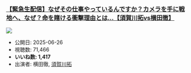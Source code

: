 ### [【緊急生配信】なぜその仕事やっているんですか？カメラを手に戦地へ、なぜ？命を賭ける衝撃理由とは...【須賀川拓vs横田徹】](https://www.youtube.com/watch?v=e02Gz9w7fhU)
[![](https://img.youtube.com/vi/e02Gz9w7fhU/sddefault.jpg)](https://www.youtube.com/watch?v=e02Gz9w7fhU)
-   公開日: 2025-06-26
-   視聴数: 71,466
-   **いいね数: 1,417**
-   出演者: 横田徹, [須賀川拓](/rehacq_fan/people/須賀川拓 "wikilink")
